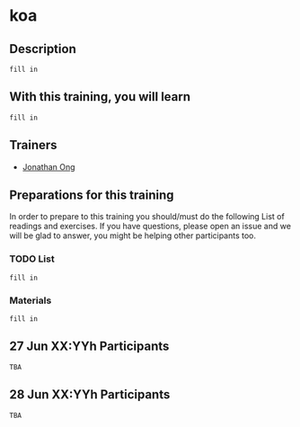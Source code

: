 koa
=====================


## Description

`fill in`

## With this training, you will learn

`fill in`

## Trainers

* [Jonathan Ong]()

## Preparations for this training

In order to prepare to this training you should/must do the following List of readings and exercises. If you have questions, please open an issue and we will be glad to answer, you might be helping other participants too.

### TODO List

`fill in`

### Materials

`fill in`

## 27 Jun XX:YYh Participants

`TBA`

## 28 Jun XX:YYh Participants

`TBA`